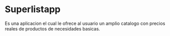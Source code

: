 # Superlistapp
Es una aplicacion el cual le ofrece al usuario un amplio catalogo con precios reales de productos de necesidades basicas. 

